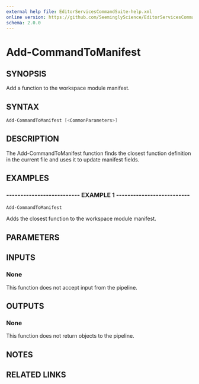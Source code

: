 ```yaml
---
external help file: EditorServicesCommandSuite-help.xml
online version: https://github.com/SeeminglyScience/EditorServicesCommandSuite/docs/en-US/Add-CommandToManifest.md
schema: 2.0.0
---
```


# Add-CommandToManifest

## SYNOPSIS

Add a function to the workspace module manifest.

## SYNTAX

```powershell
Add-CommandToManifest [<CommonParameters>]
```

## DESCRIPTION

The Add-CommandToManifest function finds the closest function definition in the current file and uses it to update manifest fields.

## EXAMPLES

### -------------------------- EXAMPLE 1 --------------------------

```powershell
Add-CommandToManifest
```

Adds the closest function to the workspace module manifest.

## PARAMETERS

## INPUTS

### None

This function does not accept input from the pipeline.

## OUTPUTS

### None

This function does not return objects to the pipeline.

## NOTES

## RELATED LINKS

